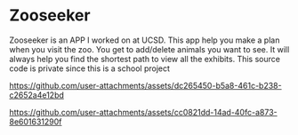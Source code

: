 # Zooseeker
Zooseeker is an APP I worked on at UCSD. This app help you make a plan when you visit the zoo. You get to add/delete animals you want to see. It will always help you find the shortest path to view all the exhibits.
This source code is private since this is a school project


https://github.com/user-attachments/assets/dc265450-b5a8-461c-b238-c2652a4e12bd




https://github.com/user-attachments/assets/cc0821dd-14ad-40fc-a873-8e601631290f

